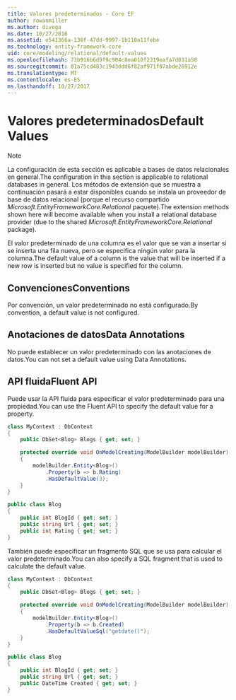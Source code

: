 ```yaml
---
title: Valores predeterminados - Core EF
author: rowanmiller
ms.author: divega
ms.date: 10/27/2016
ms.assetid: e541366a-130f-47dd-9997-1b110a11febe
ms.technology: entity-framework-core
uid: core/modeling/relational/default-values
ms.openlocfilehash: 73b916b6d9f9c984c8ea010f2319eafa7d031a58
ms.sourcegitcommit: 01a75cd483c1943ddd6f82af971f07abde20912e
ms.translationtype: MT
ms.contentlocale: es-ES
ms.lasthandoff: 10/27/2017
---
```

# <a name="default-values"></a><span data-ttu-id="b13d4-102">Valores predeterminados</span><span class="sxs-lookup"><span data-stu-id="b13d4-102">Default Values</span></span>

> [!NOTE]  
> <span data-ttu-id="b13d4-103">La configuración de esta sección es aplicable a bases de datos relacionales en general.</span><span class="sxs-lookup"><span data-stu-id="b13d4-103">The configuration in this section is applicable to relational databases in general.</span></span> <span data-ttu-id="b13d4-104">Los métodos de extensión que se muestra a continuación pasará a estar disponibles cuando se instala un proveedor de base de datos relacional (porque el recurso compartido *Microsoft.EntityFrameworkCore.Relational* paquete).</span><span class="sxs-lookup"><span data-stu-id="b13d4-104">The extension methods shown here will become available when you install a relational database provider (due to the shared *Microsoft.EntityFrameworkCore.Relational* package).</span></span>

<span data-ttu-id="b13d4-105">El valor predeterminado de una columna es el valor que se van a insertar si se inserta una fila nueva, pero se especifica ningún valor para la columna.</span><span class="sxs-lookup"><span data-stu-id="b13d4-105">The default value of a column is the value that will be inserted if a new row is inserted but no value is specified for the column.</span></span>

## <a name="conventions"></a><span data-ttu-id="b13d4-106">Convenciones</span><span class="sxs-lookup"><span data-stu-id="b13d4-106">Conventions</span></span>

<span data-ttu-id="b13d4-107">Por convención, un valor predeterminado no está configurado.</span><span class="sxs-lookup"><span data-stu-id="b13d4-107">By convention, a default value is not configured.</span></span>

## <a name="data-annotations"></a><span data-ttu-id="b13d4-108">Anotaciones de datos</span><span class="sxs-lookup"><span data-stu-id="b13d4-108">Data Annotations</span></span>

<span data-ttu-id="b13d4-109">No puede establecer un valor predeterminado con las anotaciones de datos.</span><span class="sxs-lookup"><span data-stu-id="b13d4-109">You can not set a default value using Data Annotations.</span></span>

## <a name="fluent-api"></a><span data-ttu-id="b13d4-110">API fluida</span><span class="sxs-lookup"><span data-stu-id="b13d4-110">Fluent API</span></span>

<span data-ttu-id="b13d4-111">Puede usar la API fluida para especificar el valor predeterminado para una propiedad.</span><span class="sxs-lookup"><span data-stu-id="b13d4-111">You can use the Fluent API to specify the default value for a property.</span></span>

<!-- [!code-csharp[Main](samples/core/relational/Modeling/FluentAPI/Samples/Relational/DefaultValue.cs?highlight=9)] -->
``` csharp
class MyContext : DbContext
{
    public DbSet<Blog> Blogs { get; set; }

    protected override void OnModelCreating(ModelBuilder modelBuilder)
    {
        modelBuilder.Entity<Blog>()
            .Property(b => b.Rating)
            .HasDefaultValue(3);
    }
}

public class Blog
{
    public int BlogId { get; set; }
    public string Url { get; set; }
    public int Rating { get; set; }
}
```

<span data-ttu-id="b13d4-112">También puede especificar un fragmento SQL que se usa para calcular el valor predeterminado.</span><span class="sxs-lookup"><span data-stu-id="b13d4-112">You can also specify a SQL fragment that is used to calculate the default value.</span></span>

<!-- [!code-csharp[Main](samples/core/relational/Modeling/FluentAPI/Samples/Relational/DefaultValueSql.cs?highlight=9)] -->
``` csharp
class MyContext : DbContext
{
    public DbSet<Blog> Blogs { get; set; }

    protected override void OnModelCreating(ModelBuilder modelBuilder)
    {
        modelBuilder.Entity<Blog>()
            .Property(b => b.Created)
            .HasDefaultValueSql("getdate()");
    }
}

public class Blog
{
    public int BlogId { get; set; }
    public string Url { get; set; }
    public DateTime Created { get; set; }
}
```
